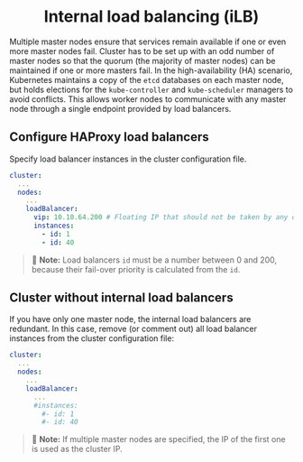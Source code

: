 <h1 align="center">Internal load balancing (iLB)</h1>

Multiple master nodes ensure that services remain available if one or even more master nodes fail. 
Cluster has to be set up with an odd number of master nodes so that the quorum (the majority of master nodes) can be maintained if one or more masters fail.
In the high-availability (HA) scenario, Kubernetes maintains a copy of the `etcd` databases on each master node, but holds elections for the `kube-controller` and `kube-scheduler` managers to avoid conflicts.
This allows worker nodes to communicate with any master node through a single endpoint provided by load balancers.


## Configure HAProxy load balancers

Specify load balancer instances in the cluster configuration file.
```yaml
cluster:
  ...
  nodes:
    ...
    loadBalancer:
      vip: 10.10.64.200 # Floating IP that should not be taken by any other device
      instances:
        - id: 1
        - id: 40
```
> :scroll: **Note:** Load balancers `id` must be a number between 0 and 200, because their fail-over priority is calculated from the `id`.

## Cluster without internal load balancers

If you have only one master node, the internal load balancers are redundant.
In this case, remove (or comment out) all load balancer instances from the cluster configuration file:
```yaml
cluster:
  ...
  nodes:
    ...
    loadBalancer:
      ...
      #instances:
        #- id: 1
        #- id: 40
```

> :scroll: **Note:** If multiple master nodes are specified, the IP of the first one is used as the cluster IP.